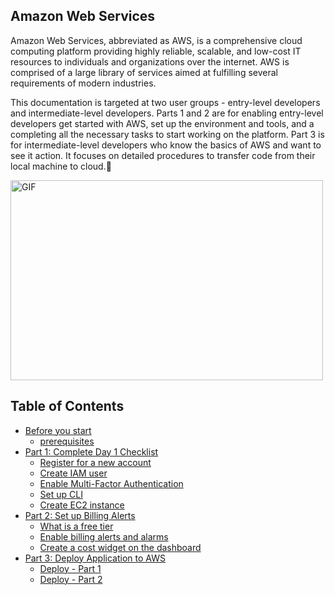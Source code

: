 ## Amazon Web Services 
Amazon Web Services, abbreviated as AWS, is a comprehensive cloud computing platform
providing highly reliable, scalable, and low-cost IT resources to individuals and organizations
over the internet. AWS is comprised of a large library of services aimed at fulfilling several
requirements of modern industries.

This documentation is targeted at two user groups - entry-level developers and intermediate-level developers.
Parts 1 and 2 are for enabling entry-level developers get started with AWS, set up the environment and tools, and a completing all the necessary tasks to start working on the platform.
Part 3 is for intermediate-level developers who know the basics of AWS and want to see it action. It focuses on detailed procedures to transfer code from their local machine to cloud.🚀

<img alt="GIF" src="https://github.com/abhisheknaiidu/abhisheknaiidu/blob/master/code.gif?raw=true" width="500" height="320" />

## Table of Contents
* [Before you start](https://github.com/AhilyaK/aws-docs/tree/main/Before%20you%20start)
    * [prerequisites](prerequisites.md)
* [Part 1: Complete Day 1 Checklist](https://github.com/AhilyaK/aws-docs/tree/main/Part%201%3A%20Complete%20Day%201%20Checklist)
    * [Register for a new account](https://github.com/AhilyaK/aws-docs/blob/main/Part%201%3A%20Complete%20Day%201%20Checklist/1.%20register-for-a-new-account.md)
    * [Create IAM user](https://github.com/AhilyaK/aws-docs/blob/main/Part%201%3A%20Complete%20Day%201%20Checklist/2.%20create-iam-user.md)
    * [Enable Multi-Factor Authentication](https://github.com/AhilyaK/aws-docs/blob/main/Part%201%3A%20Complete%20Day%201%20Checklist/3.%20enable%20multi-factor%20authentication.md)
    * [Set up CLI](https://github.com/AhilyaK/aws-docs/blob/main/Part%201%3A%20Complete%20Day%201%20Checklist/4.%20set-up-cli.md)
    * [Create EC2 instance](https://github.com/AhilyaK/aws-docs/blob/main/Part%201%3A%20Complete%20Day%201%20Checklist/5.%20create-EC2-instance.md)   
* [Part 2: Set up Billing Alerts](#installation)
    * [What is a free tier](https://github.com/AhilyaK/aws-docs/blob/main/Part%202%3A%20Set%20up%20Billing%20Alerts/1.%20what-is-a-free-tier.md)
    * [Enable billing alerts and alarms](https://github.com/AhilyaK/aws-docs/blob/main/Part%202%3A%20Set%20up%20Billing%20Alerts/2.%20enable-billing-alerts-and-alarms.md)
    * [Create a cost widget on the dashboard](https://github.com/AhilyaK/aws-docs/blob/main/Part%202%3A%20Set%20up%20Billing%20Alerts/3.%20create-a-cost-widget-on-the-dashboard.md)
* [Part 3: Deploy Application to AWS](https://github.com/AhilyaK/awsdocs/tree/main/Part%203%3A%20Deploy%20Application%20to%20AWS)
    * [Deploy - Part 1](https://github.com/AhilyaK/aws-docs/blob/main/Part%203:%20Deploy%20Application%20to%20AWS/1.%20deploy-part-1.md)
    * [Deploy - Part 2](https://github.com/AhilyaK/aws-docs/blob/main/Part%203:%20Deploy%20Application%20to%20AWS/2.%20deploy-part-2.md)

